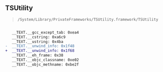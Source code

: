 ## TSUtility

> `/System/Library/PrivateFrameworks/TSUtility.framework/TSUtility`

```diff

   __TEXT.__gcc_except_tab: 0xea4
   __TEXT.__cstring: 0xa6c9
   __TEXT.__ustring: 0x4ba
-  __TEXT.__unwind_info: 0x1f48
+  __TEXT.__unwind_info: 0x1f68
   __TEXT.__eh_frame: 0x38
   __TEXT.__objc_classname: 0xe02
   __TEXT.__objc_methname: 0xbe2f

```
